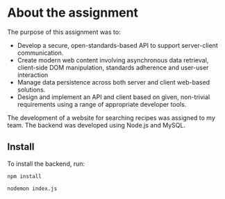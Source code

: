 <h1>About the assignment</h1>

The purpose of this assignment was to:
- Develop a secure, open-standards-based API to support server-client communication.
- Create modern web content involving asynchronous data retrieval, client-side DOM
manipulation, standards adherence and user-user interaction
- Manage data persistence across both server and client web-based solutions.
- Design and implement an API and client based on given, non-trivial requirements using a range
of appropriate developer tools.

The development of a website for searching recipes was assigned to my team. The backend was developed using Node.js and MySQL.

## Install

To install the backend, run:

`npm install`

`nodemon index.js`
